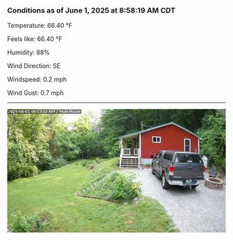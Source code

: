### Conditions as of June 1, 2025 at 8:58:19 AM CDT 

Temperature: 66.40 &deg;F

Feels like: 66.40 &deg;F

Humidity: 88%

Wind Direction: SE

Windspeed: 0.2 mph

Wind Gust: 0.7 mph

---

<img src="./images/latest.jpeg"/>

